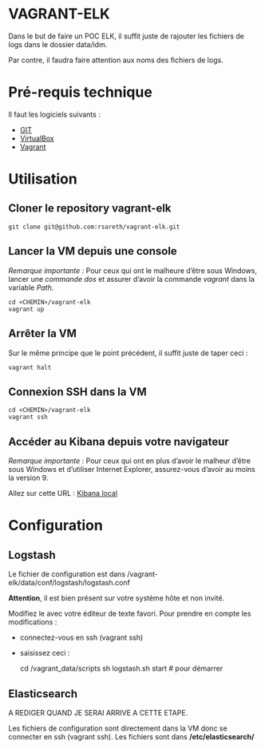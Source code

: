 # VAGRANT-ELK

Dans le but de faire un POC ELK, il suffit juste de rajouter les fichiers de
logs dans le dossier data/idm.

Par contre, il faudra faire attention aux noms des fichiers de logs.


# Pré-requis technique
Il faut les logiciels suivants :

* [GIT](http://www.git-scm.com)
* [VirtualBox](http://www.virtualbox.org)
* [Vagrant](http://www.vagrantup.com)

# Utilisation
## Cloner le repository __vagrant-elk__

    git clone git@github.com:rsareth/vagrant-elk.git

## Lancer la VM depuis une console
_Remarque importante :_ Pour ceux qui ont le malheure d’être sous Windows, lancer
une _commande dos_ et assurer d’avoir la commande _vagrant_ dans la variable _Path_.

    cd <CHEMIN>/vagrant-elk
    vagrant up

## Arrêter la VM
Sur le même principe que le point précédent, il suffit juste de taper ceci :

	vagrant halt

## Connexion SSH dans la VM

    cd <CHEMIN>/vagrant-elk
    vagrant ssh

## Accéder au Kibana depuis votre navigateur
_Remarque importante :_ Pour ceux qui ont en plus d’avoir le malheur d’être sous
Windows et d’utiliser Internet Explorer, assurez-vous d’avoir au moins la
version 9.

Allez sur cette URL : [Kibana local](http://localhost:7069/kibana)

# Configuration
## Logstash
Le fichier de configuration est dans <CHEMIN>/vagrant-elk/data/conf/logstash/logstash.conf

__Attention__, il est bien présent sur votre système hôte et non invité.

Modifiez le avec votre éditeur de texte favori.
Pour prendre en compte les modifications :

* connectez-vous en ssh (vagrant ssh)
* saisissez ceci :

	cd /vagrant_data/scripts
	sh logstash.sh start # pour démarrer

## Elasticsearch
A REDIGER QUAND JE SERAI ARRIVE A CETTE ETAPE.

Les fichiers de configuration sont directement dans la VM donc se connecter en ssh (vagrant ssh).
Les fichiers sont dans __/etc/elasticsearch/__
